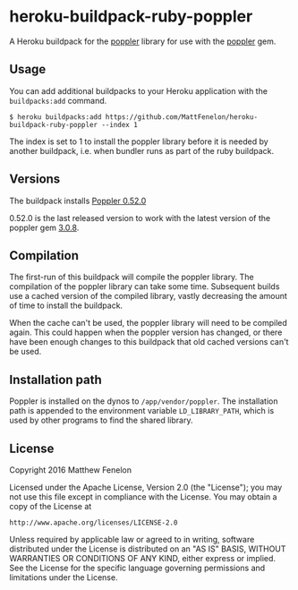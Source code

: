 # heroku-buildpack-ruby-poppler

A Heroku buildpack for the [poppler](https://poppler.freedesktop.org/) library
for use with the [poppler](https://rubygems.org/gems/poppler/) gem.

## Usage

You can add additional buildpacks to your Heroku application with the
`buildpacks:add` command.

```shell
$ heroku buildpacks:add https://github.com/MattFenelon/heroku-buildpack-ruby-poppler --index 1
```

The index is set to 1 to install the poppler library before it is needed by
another buildpack, i.e. when bundler runs as part of the ruby
buildpack.

## Versions

The buildpack installs [Poppler 0.52.0](https://poppler.freedesktop.org/releases.html)

0.52.0 is the last released version to work with the latest version of the poppler
gem [3.0.8](https://rubygems.org/gems/poppler/versions/3.0.8).

## Compilation

The first-run of this buildpack will compile the poppler library. The
compilation of the poppler library can take some time. Subsequent
builds use a cached version of the compiled library, vastly decreasing the
amount of time to install the buildpack.

When the cache can't be used, the poppler library will need to be
compiled again. This could happen when the poppler version has changed, or there
have been enough changes to this buildpack that old cached versions can't be
used.

## Installation path

Poppler is installed on the dynos to `/app/vendor/poppler`. The installation
path is appended to the environment variable `LD_LIBRARY_PATH`, which is used
by other programs to find the shared library.

## License

Copyright 2016 Matthew Fenelon

Licensed under the Apache License, Version 2.0 (the "License");
you may not use this file except in compliance with the License.
You may obtain a copy of the License at

    http://www.apache.org/licenses/LICENSE-2.0

Unless required by applicable law or agreed to in writing, software
distributed under the License is distributed on an "AS IS" BASIS,
WITHOUT WARRANTIES OR CONDITIONS OF ANY KIND, either express or implied.
See the License for the specific language governing permissions and
limitations under the License.
